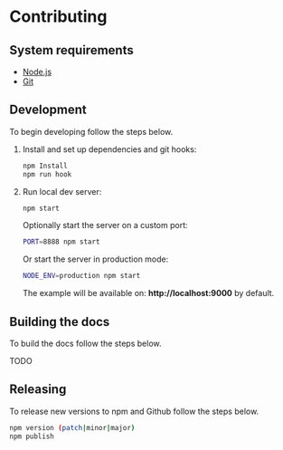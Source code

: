 # Contributing

## System requirements

- [Node.js](http://nodejs.org/)
- [Git](https://git-scm.com/)


## Development
To begin developing follow the steps below.

1. Install and set up dependencies and git hooks:

   ```bash
   npm Install
   npm run hook
   ```

2. Run local dev server:

   ```bash
   npm start
   ```

   Optionally start the server on a custom port:
   ```bash
   PORT=8888 npm start
   ```

   Or start the server in production mode:
   ```bash
   NODE_ENV=production npm start
   ```

   The example will be available on: **http://localhost:9000** by default.


## Building the docs
To build the docs follow the steps below.

TODO


## Releasing
To release new versions to npm and Github follow the steps below.

```bash
npm version (patch|minor|major)
npm publish
```
